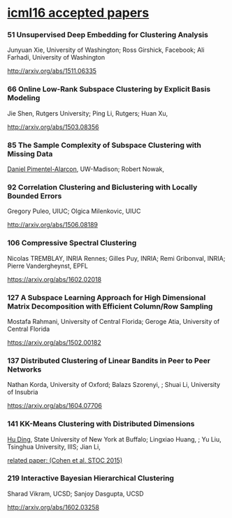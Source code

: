 # [icml16 accepted papers](http://icml.cc/2016/?page_id=1649 "ICML 2016 Accepted Papers")



### 51 Unsupervised Deep Embedding for Clustering Analysis 
Junyuan Xie, University of Washington; Ross Girshick, Facebook; Ali Farhadi, University of Washington

http://arxiv.org/abs/1511.06335

### 66 Online Low-Rank Subspace Clustering by Explicit Basis Modeling 
Jie Shen, Rutgers University; Ping Li, Rutgers; Huan Xu,

http://arxiv.org/abs/1503.08356

### 85 The Sample Complexity of Subspace Clustering with Missing Data 
[Daniel Pimentel-Alarcon](http://homepages.cae.wisc.edu/~pimentel/research.html), UW-Madison; Robert Nowak,



### 92 Correlation Clustering and Biclustering with Locally Bounded Errors 
Gregory Puleo, UIUC; Olgica Milenkovic, UIUC

http://arxiv.org/abs/1506.08189

### 106 Compressive Spectral Clustering 
Nicolas TREMBLAY, INRIA Rennes; Gilles Puy, INRIA; Remi Gribonval, INRIA; Pierre Vandergheynst, EPFL

https://arxiv.org/abs/1602.02018

### 127 A Subspace Learning Approach for High Dimensional Matrix Decomposition with Efficient Column/Row Sampling 
Mostafa Rahmani, University of Central Florida; Geroge Atia, University of Central Florida

https://arxiv.org/abs/1502.00182

### 137 Distributed Clustering of Linear Bandits in Peer to Peer Networks 
Nathan Korda, University of Oxford; Balazs Szorenyi, ; Shuai Li, University of Insubria

https://arxiv.org/abs/1604.07706

### 141 KK-Means Clustering with Distributed Dimensions 
[Hu Ding](http://www.cse.msu.edu/~huding/), State University of New York at Buffalo; Lingxiao Huang, ; Yu Liu, Tsinghua University, IIIS; Jian Li,

[related paper: (Cohen et al. STOC 2015)](http://dl.acm.org/citation.cfm?doid=2746539.2746569)

### 219 Interactive Bayesian Hierarchical Clustering 
Sharad Vikram, UCSD; Sanjoy Dasgupta, UCSD

http://arxiv.org/abs/1602.03258

